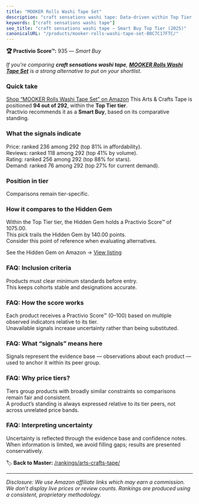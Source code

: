```yaml
---
title: "MOOKER Rolls Washi Tape Set"
description: "craft sensations washi tape: Data-driven within Top Tier ranking using the Practivio Score™. Positioned by quality, value, demand, findability, momentum."
keywords: ["craft sensations washi tape"]
seo_title: "craft sensations washi tape — Smart Buy Top Tier (2025)"
canonicalURL: "/products/mooker-rolls-washi-tape-set-B0C7C17FTC/"
---
```


**🏆 Practivio Score™:** 935 — _Smart Buy_


*If you're comparing **craft sensations washi tape**, **[MOOKER Rolls Washi Tape Set](https://www.amazon.com/dp/B0C7C17FTC?tag=practivio-20)** is a strong alternative to put on your shortlist.*
### Quick take
[Shop “MOOKER Rolls Washi Tape Set” on Amazon](https://www.amazon.com/dp/B0C7C17FTC?tag=practivio-20)
This Arts & Crafts Tape is positioned **94 out of 292**, within the **Top Tier tier**.  
Practivio recommends it as a **Smart Buy**, based on its comparative standing.

### What the signals indicate
Price: ranked 236 among 292 (top 81% in affordability).  
Reviews: ranked 118 among 292 (top 41% by volume).  
Rating: ranked 256 among 292 (top 88% for stars).  
Demand: ranked 76 among 292 (top 27% for current demand).

### Position in tier
Comparisons remain tier-specific.

### How it compares to the Hidden Gem
Within the Top Tier tier, the Hidden Gem holds a Practivio Score™ of 1075.00.  
This pick trails the Hidden Gem by 140.00 points.  
Consider this point of reference when evaluating alternatives.  

See the Hidden Gem on Amazon → [View listing](https://www.amazon.com/dp/B0025W9AWA?tag=practivio-20)

### FAQ: Inclusion criteria
Products must clear minimum standards before entry.  
This keeps cohorts stable and designations accurate.

### FAQ: How the score works
Each product receives a Practivio Score™ (0–100) based on multiple observed indicators relative to its tier.  
Unavailable signals increase uncertainty rather than being substituted.

### FAQ: What “signals” means here
Signals represent the evidence base — observations about each product — used to anchor it within its peer group.

### FAQ: Why price tiers?
Tiers group products with broadly similar constraints so comparisons remain fair and consistent.  
A product’s standing is always expressed relative to its tier peers, not across unrelated price bands.

### FAQ: Interpreting uncertainty
Uncertainty is reflected through the evidence base and confidence notes.  
When information is limited, we avoid filling gaps; results are presented conservatively.


🏷️ **Back to Master:** [/rankings/arts-crafts-tape/](/rankings/arts-crafts-tape/)

---
_Disclosure: We use Amazon affiliate links which may earn a commission. We don’t display live prices or review counts. Rankings are produced using a consistent, proprietary methodology._
